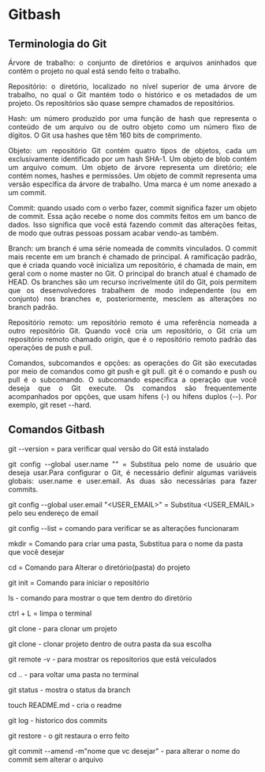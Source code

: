
# Gitbash

## Terminologia do Git


<p align="justify">Árvore de trabalho: o conjunto de diretórios e arquivos aninhados que contém o projeto no qual está sendo feito o trabalho.</p>

<p align="justify">Repositório: o diretório, localizado no nível superior de uma árvore de trabalho, no qual o Git mantém todo o histórico e os metadados de um projeto. Os repositórios são quase sempre chamados de repositórios.</p>

<p align="justify">Hash: um número produzido por uma função de hash que representa o conteúdo de um arquivo ou de outro objeto como um número fixo de dígitos. O Git usa hashes que têm 160 bits de comprimento.</p>

<p align="justify">Objeto: um repositório Git contém quatro tipos de objetos, cada um exclusivamente identificado por um hash SHA-1. Um objeto de blob contém um arquivo comum. Um objeto de árvore representa um diretório; ele contém nomes, hashes e permissões. Um objeto de commit representa uma versão específica da árvore de trabalho. Uma marca é um nome anexado a um commit.</p>

<p align="justify">Commit: quando usado com o verbo fazer, commit significa fazer um objeto de commit. Essa ação recebe o nome dos commits feitos em um banco de dados. Isso significa que você está fazendo commit das alterações feitas, de modo que outras pessoas possam acabar vendo-as também.</p>

<p align="justify">Branch: um branch é uma série nomeada de commits vinculados. O commit mais recente em um branch é chamado de principal. A ramificação padrão, que é criada quando você inicializa um repositório, é chamada de main, em geral com o nome master no Git. O principal do branch atual é chamado de HEAD. Os branches são um recurso incrivelmente útil do Git, pois permitem que os desenvolvedores trabalhem de modo independente (ou em conjunto) nos branches e, posteriormente, mesclem as alterações no branch padrão.</p>

<p align="justify">Repositório remoto: um repositório remoto é uma referência nomeada a outro repositório Git. Quando você cria um repositório, o Git cria um repositório remoto chamado origin, que é o repositório remoto padrão das operações de push e pull.</p>

<p align="justify">Comandos, subcomandos e opções: as operações do Git são executadas por meio de comandos como git push e git pull. git é o comando e push ou pull é o subcomando. O subcomando especifica a operação que você deseja que o Git execute. Os comandos são frequentemente acompanhados por opções, que usam hifens (-) ou hifens duplos (--). Por exemplo, git reset --hard.</p>


## Comandos Gitbash

git --version = para verificar qual versão do Git está instalado

<p align="justify">git config --global user.name "<USER_NAME>" = Substitua <USER_NAME> pelo nome de usuário que deseja usar.Para configurar o Git, é necessário definir algumas variáveis globais: user.name e user.email. As duas são necessárias para fazer commits.</p>

git config --global user.email "<USER_EMAIL>" = Substitua <USER_EMAIL> pelo seu endereço de email

git config --list =  comando para verificar se as alterações funcionaram

mkdir <NOME DA PASTA> = Comando para criar uma pasta, Substitua <NOME DA PASTA> para o nome da pasta que você desejar

cd <NOME DA PASTA> = Comando para Alterar o diretório(pasta) do projeto

git init = Comando para iniciar o repositório 

ls - comando para mostrar o que tem dentro do diretório

ctrl + L = limpa o terminal

git clone <LINK REPOSITORIO> - para clonar um projeto

git clone <LINK REPOSITORIO> <NOME DA NOVA PASTA> -  clonar projeto dentro de outra pasta da sua escolha

git remote -v - para mostrar os repositorios que está veiculados 

cd .. - para voltar uma pasta no terminal 

git status - mostra o status da branch

touch README.md - cria o readme

git log - historico dos commits

git restore <nome do arquivo> - o git restaura o erro feito
	
git commit --amend -m"nome que vc desejar" - para alterar o nome do commit sem alterar o arquivo

